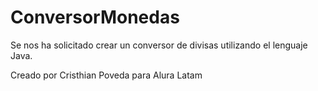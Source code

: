 # ConversorMonedas
Se nos ha solicitado crear un conversor de divisas utilizando el lenguaje Java.

Creado por Cristhian Poveda para Alura Latam
